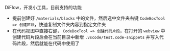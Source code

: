 DiFlow，开发小工具，目前支持的功能

- 提前创建好 `/materials/blocks` 中的文件，然后选中文件夹右键 `CodeBoxTool => 创建区块`，快速复制文件夹内容到指定文件夹
- 在代码视图中直接右键， `CodeBoxTool => 创建代码片段`，在打开的 `webview` 中创建代码片段后会在当前目录中新增 `.vscode/test.code-snippets` 并写入代码片段，然后就能在代码中使用了
